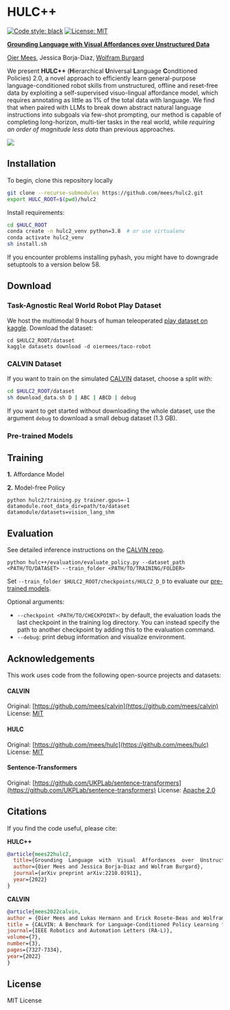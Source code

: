 # HULC++
[![Code style: black](https://img.shields.io/badge/code%20style-black-000000.svg)](https://github.com/psf/black)
[![License: MIT](https://img.shields.io/badge/License-MIT-yellow.svg)](https://opensource.org/licenses/MIT)

[<b>Grounding Language with Visual Affordances over Unstructured Data</b>](https://arxiv.org/pdf/2210.01911.pdf)

[Oier Mees](https://www.oiermees.com/), Jessica Borja-Diaz, [Wolfram Burgard](http://www2.informatik.uni-freiburg.de/~burgard)


We present **HULC++** (**H**ierarchical **U**niversal **L**anguage **C**onditioned Policies) 2.0, a novel approach to efficiently  learn general-purpose language-conditioned robot skills from
unstructured, offline and reset-free data by exploiting a self-supervised visuo-lingual affordance model,  which requires annotating as little as 1% of the total data with language.
We find that when paired with LLMs to break down abstract natural language instructions into subgoals via few-shot prompting, our method
is capable of completing long-horizon, multi-tier tasks in the real world, while *requiring an order of magnitude less data* than previous approaches.

![](media/hulc2.gif)

## Installation
To begin, clone this repository locally
```bash
git clone --recurse-submodules https://github.com/mees/hulc2.git
export HULC_ROOT=$(pwd)/hulc2

```
Install requirements:
```bash
cd $HULC_ROOT
conda create -n hulc2_venv python=3.8  # or use virtualenv
conda activate hulc2_venv
sh install.sh
```
If you encounter problems installing pyhash, you might have to downgrade setuptools to a version below 58.

## Download
### Task-Agnostic Real World Robot Play Dataset
We host the multimodal 9 hours of human teleoperated [play dataset on kaggle](https://www.kaggle.com/datasets/oiermees/taco-robot).
Download the dataset:
```
cd $HULC2_ROOT/dataset
kaggle datasets download -d oiermees/taco-robot
```
### CALVIN Dataset
If you want to train on the simulated [CALVIN](https://github.com/mees/calvin) dataset, choose a split with:
```bash
cd $HULC2_ROOT/dataset
sh download_data.sh D | ABC | ABCD | debug
```
If you want to get started without downloading the whole dataset, use the argument `debug` to download a small debug dataset (1.3 GB).

### Pre-trained Models

## Training
**1.** Affordance Model

**2.** Model-free Policy
```
python hulc2/training.py trainer.gpus=-1 datamodule.root_data_dir=path/to/dataset datamodule/datasets=vision_lang_shm
```

## Evaluation
See detailed inference instructions on the [CALVIN repo](https://github.com/mees/calvin#muscle-evaluation-the-calvin-challenge).
```
python hulc++/evaluation/evaluate_policy.py --dataset_path <PATH/TO/DATASET> --train_folder <PATH/TO/TRAINING/FOLDER>
```
Set `--train_folder $HULC2_ROOT/checkpoints/HULC2_D_D` to evaluate our [pre-trained models](#pre-trained-models).

Optional arguments:

- `--checkpoint <PATH/TO/CHECKPOINT>`: by default, the evaluation loads the last checkpoint in the training log directory.
You can instead specify the path to another checkpoint by adding this to the evaluation command.
- `--debug`: print debug information and visualize environment.

## Acknowledgements

This work uses code from the following open-source projects and datasets:

#### CALVIN
Original:  [https://github.com/mees/calvin](https://github.com/mees/calvin)
License: [MIT](https://github.com/mees/calvin/blob/main/LICENSE)

#### HULC
Original:  [https://github.com/mees/hulc](https://github.com/mees/hulc)
License: [MIT](https://github.com/mees/hulc/blob/main/LICENSE)

#### Sentence-Transformers
Original:  [https://github.com/UKPLab/sentence-transformers](https://github.com/UKPLab/sentence-transformers)
License: [Apache 2.0](https://github.com/UKPLab/sentence-transformers/blob/master/LICENSE)

## Citations

If you find the code useful, please cite:

**HULC++**
```bibtex
@article{mees22hulc2,
  title={Grounding  Language  with  Visual  Affordances  over  Unstructured  Data},
  author={Oier Mees and Jessica Borja-Diaz and Wolfram Burgard},
  journal={arXiv preprint arXiv:2210.01911},
  year={2022}
}

```
**CALVIN**
```bibtex
@article{mees2022calvin,
author = {Oier Mees and Lukas Hermann and Erick Rosete-Beas and Wolfram Burgard},
title = {CALVIN: A Benchmark for Language-Conditioned Policy Learning for Long-Horizon Robot Manipulation Tasks},
journal={IEEE Robotics and Automation Letters (RA-L)},
volume={7},
number={3},
pages={7327-7334},
year={2022}
}
```

## License

MIT License
